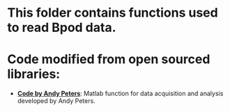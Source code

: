 # This folder contains functions used to read Bpod data.
# Code modified from open sourced libraries:
- **[Code by Andy Peters](https://github.com/petersaj/AP_scripts_komiyamalab)**: Matlab function for data acquisition and analysis developed by Andy Peters.
